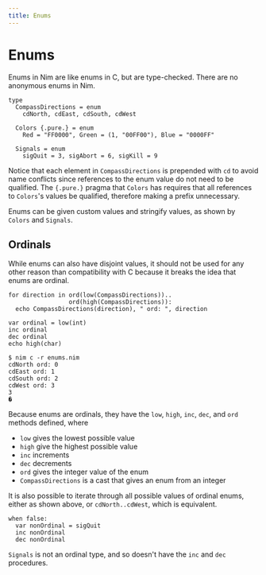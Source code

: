 ```yaml
---
title: Enums
---
```

# Enums
Enums in Nim are like enums in C, but are type-checked. There are no anonymous enums in Nim.

``` nimrod
type
  CompassDirections = enum
    cdNorth, cdEast, cdSouth, cdWest

  Colors {.pure.} = enum
    Red = "FF0000", Green = (1, "00FF00"), Blue = "0000FF"

  Signals = enum
    sigQuit = 3, sigAbort = 6, sigKill = 9
```
Notice that each element in `CompassDirections` is prepended with `cd` to avoid name conflicts since references to the enum value do not need to be qualified. The `{.pure.}` pragma that `Colors` has requires that all references to `Colors`'s values be qualified, therefore making a prefix unnecessary.

Enums can be given custom values and stringify values, as shown by `Colors` and `Signals`.

## Ordinals

While enums can also have disjoint values, it should not be used for any other reason than compatibility with C because it breaks the idea that enums are ordinal.

``` nimrod
for direction in ord(low(CompassDirections))..
                 ord(high(CompassDirections)):
  echo CompassDirections(direction), " ord: ", direction

var ordinal = low(int)
inc ordinal
dec ordinal
echo high(char)
```
```console
$ nim c -r enums.nim
cdNorth ord: 0
cdEast ord: 1
cdSouth ord: 2
cdWest ord: 3
3
�
```

Because enums are ordinals, they have the `low`, `high`, `inc`, `dec`, and `ord` methods defined, where

 - `low` gives the lowest possible value
 - `high` give the highest possible value
 - `inc` increments
 - `dec` decrements
 - `ord` gives the integer value of the enum
 - `CompassDirections` is a cast that gives an enum from an integer

It is also possible to iterate through all possible values of ordinal enums, either as shown above, or `cdNorth..cdWest`, which is equivalent.


``` nimrod
when false:
  var nonOrdinal = sigQuit
  inc nonOrdinal
  dec nonOrdinal
```

`Signals` is not an ordinal type, and so doesn't have the `inc` and `dec` procedures.